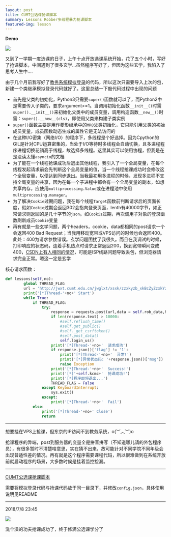 ```yaml
---
layout: post
title: CUMT公选课抢课脚本
summary: Lessons Robber多线程暴力抢课脚本
featured-img: lesson
---
```


**Demo**

![](https://upload-images.jianshu.io/upload_images/11356161-9d4ba3a89d6d8637.jpg?imageMogr2/auto-orient/strip%7CimageView2/2/w/1240)

又到了一学期一度选课的日子，上午十点开放选课系统开始，花了五个小时，写好了抢课脚本，中间遇到了很多玄学...虽然程序写好了，但因为这些玄学，我陷入了思考人生中....

由于几个月前我写好了[教务系统模拟登录](http://nemesisly.xyz/CUMT-analog-login/)的代码，所以这次只需要导入上次的包，新建一个类继承模拟登录代码就好了。这里总结一下敲代码过程中出现的问题

+ 首先是父类的初始化，Python3只需要`super()`函数就可以了，而Python2中是需要传入子类的，要求argument>=1。当调用初始化函数`__init__()`时需`super().__init__()`来初始化父类中的成员变量，调用构造函数`__new__()`时需：`super().__new__(cls)`，即使用父类来构建子类实例
+ `super()`函数主要是用作菱形继承中的`MRO`父类初始化，它只能引用父类的初始成员变量，成员函数动态生成的属性它是无法访问的
+ 在这种I/O密集（网络I/O）的程序下，多线程是个好选择。因为Cpython的GIL是针对CPU运算密集的，当处于I/O等待时多线程会自动切换，且多进程程序进程切换花销高于线程，故选择多线程。这里其实可以使用协程，但我是在是没读太懂`asyncio`的文档
+ 为了能在一个线程抢课成功后退出其他线程，我引入了一个全局变量，在每个线程发起请求前会先判断这个全局变量的值，当一个线程抢课成功时会修改这个全局变量，以便达到同步退出。当我最初用多进程的时候，发现多进程不支持全局变量的共享，因为在每一个子进程中都会有一个全局变量的副本，如想共享内存，应使用`multiprocessing.Value`或在进程池中使用`multiprocessing.manager`。
+ 为了解决`Cookie`过期问题，我在每个线程`Target`函数前判断请求后的页面长度，假如`Cookie`过期会返回302会指向登录页面，lenth有40000字节，如正常请求则返回的是几十字节的`json`。如`Cookis`过期，再次调用子对象的登录函数刷新成员`Cookie`变量
+ 再有就是一些玄学问题，两个headers，cookie，data都相同的post请求一个会返回400 Bad Request；当我用移动宽带或VPS访问的时候也会返回400。此处：400为请求参数错误。玄学问题困扰了我很久。而且在我调试的时候，打印响应的状态码，连着手机热点时请求正常返回200，换到宽带瞬间变成400，[CSDN上有人相同的情况](https://bbs.csdn.net/topics/390131855)，可能是ISP线路问题导致丢包，但浏览器请求完全正常。嗯这一定是玄学

核心请求函数：

```python
def lessons(self,no):
        global THREAD_FLAG
        url = 'http://jwxt.cumt.edu.cn/jwglxt/xsxk/zzxkyzb_xkBcZyZzxkYzb.html?gnmkdm=N253512&su='+self.user
        print('[*]Thread-'+no+' Start')
        while True:
            if THREAD_FLAG:
                try:
                    response = requests.post(url,data = self.rob_data,headers = self.header_2,timeout = 5)
                    if len(response.text) > 10000:
                        #self.reflush_time()
                        #self.get_public()
                        #self._get_csrftoken()
                        #self.post_data()
                        self.login_us()
                    print('[*]Thread-'+no+'  请求成功')
                    if response.json()['flag'] != '1':
                        print('[*]Thread-'+no+'  异常!')
                        print('[*]异常状态码: '+response.json()['msg'])
                        raise Exception
                    print('[*]Thread-'+no+'  Success!')
                    print('[*]'+self.kcmc+'  抢课成功!')
                    print('[*]程序即将退出...')
                    THREAD_FLAG = False
                except KeyboardInterrupt:
                    sys.exit()
                except:
                    print('[*]Thread-'+no+'  Fail')
            else:
                print('[*]Thread-'+no+' Close')
                return
```

***

想要挂在VPS上抢课，但东京的IP访问不到教务系统，o(︶︿︶)o 

抢课程序的弊端，post到服务器的变量全是拼音拼写（不知道哪儿请的外包程序员），有很多暂时不清楚啥意思，实在猜不出来，故可能针对不同学院不同年级会出现普适性差的情况。再有就是这个程序需要课程代码，所以很难做到在系统开放前就启动程序的场景，大多数时候是挂着监控捡漏。

***

[CUMT公选课抢课脚本](https://github.com/EddieIvan01/Lessons_Robber)

需要将模拟登录代码与抢课代码放于同一目录下，并修改`config.json`，具体使用说明见README

***

2018/7/8  23:45

![](https://upload-images.jianshu.io/upload_images/11356161-f0b8307e59fd11e0.png?imageMogr2/auto-orient/strip%7CimageView2/2/w/1240)

洗个澡的功夫抢课成功了，终于修满公选课学分了
